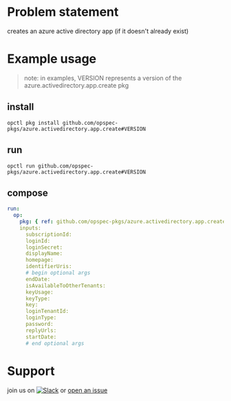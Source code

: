 # Problem statement
creates an azure active directory app (if it doesn't already exist)

# Example usage

> note: in examples, VERSION represents a version of the azure.activedirectory.app.create pkg

## install

```shell
opctl pkg install github.com/opspec-pkgs/azure.activedirectory.app.create#VERSION
```

## run

```
opctl run github.com/opspec-pkgs/azure.activedirectory.app.create#VERSION
```

## compose

```yaml
run:
  op:
    pkg: { ref: github.com/opspec-pkgs/azure.activedirectory.app.create#VERSION }
    inputs:
      subscriptionId:
      loginId:
      loginSecret:
      displayName:
      homepage:
      identifierUris:
      # begin optional args
      endDate:
      isAvailableToOtherTenants:
      keyUsage:
      keyType:
      key:
      loginTenantId:
      loginType:
      password:
      replyUrls:
      startDate:
      # end optional args
```

# Support

join us on [![Slack](https://opspec-slackin.herokuapp.com/badge.svg)](https://opspec-slackin.herokuapp.com/)
or [open an issue](https://github.com/opspec-pkgs/azure.activedirectory.app.create/issues)
